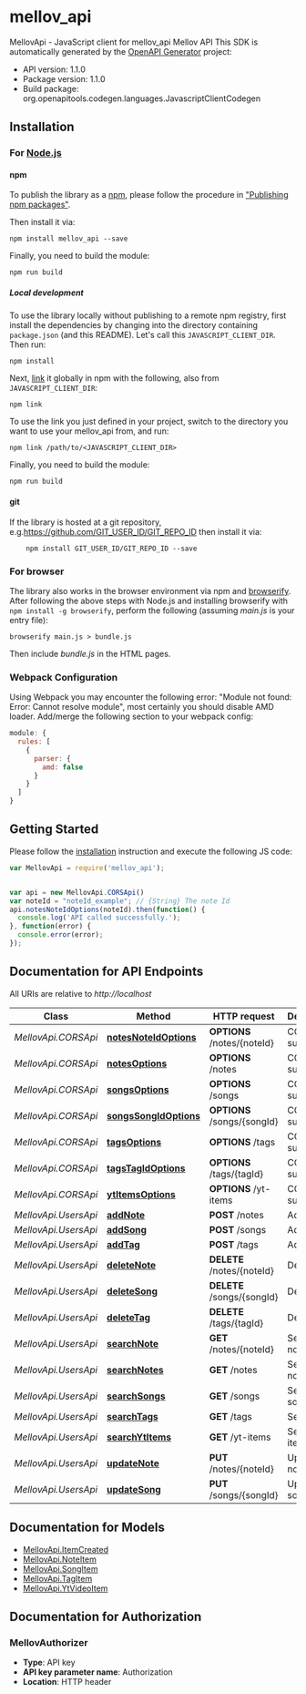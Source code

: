 # mellov_api

MellovApi - JavaScript client for mellov_api
Mellov API
This SDK is automatically generated by the [OpenAPI Generator](https://openapi-generator.tech) project:

- API version: 1.1.0
- Package version: 1.1.0
- Build package: org.openapitools.codegen.languages.JavascriptClientCodegen

## Installation

### For [Node.js](https://nodejs.org/)

#### npm

To publish the library as a [npm](https://www.npmjs.com/), please follow the procedure in ["Publishing npm packages"](https://docs.npmjs.com/getting-started/publishing-npm-packages).

Then install it via:

```shell
npm install mellov_api --save
```

Finally, you need to build the module:

```shell
npm run build
```

##### Local development

To use the library locally without publishing to a remote npm registry, first install the dependencies by changing into the directory containing `package.json` (and this README). Let's call this `JAVASCRIPT_CLIENT_DIR`. Then run:

```shell
npm install
```

Next, [link](https://docs.npmjs.com/cli/link) it globally in npm with the following, also from `JAVASCRIPT_CLIENT_DIR`:

```shell
npm link
```

To use the link you just defined in your project, switch to the directory you want to use your mellov_api from, and run:

```shell
npm link /path/to/<JAVASCRIPT_CLIENT_DIR>
```

Finally, you need to build the module:

```shell
npm run build
```

#### git

If the library is hosted at a git repository, e.g.https://github.com/GIT_USER_ID/GIT_REPO_ID
then install it via:

```shell
    npm install GIT_USER_ID/GIT_REPO_ID --save
```

### For browser

The library also works in the browser environment via npm and [browserify](http://browserify.org/). After following
the above steps with Node.js and installing browserify with `npm install -g browserify`,
perform the following (assuming *main.js* is your entry file):

```shell
browserify main.js > bundle.js
```

Then include *bundle.js* in the HTML pages.

### Webpack Configuration

Using Webpack you may encounter the following error: "Module not found: Error:
Cannot resolve module", most certainly you should disable AMD loader. Add/merge
the following section to your webpack config:

```javascript
module: {
  rules: [
    {
      parser: {
        amd: false
      }
    }
  ]
}
```

## Getting Started

Please follow the [installation](#installation) instruction and execute the following JS code:

```javascript
var MellovApi = require('mellov_api');


var api = new MellovApi.CORSApi()
var noteId = "noteId_example"; // {String} The note Id
api.notesNoteIdOptions(noteId).then(function() {
  console.log('API called successfully.');
}, function(error) {
  console.error(error);
});


```

## Documentation for API Endpoints

All URIs are relative to *http://localhost*

Class | Method | HTTP request | Description
------------ | ------------- | ------------- | -------------
*MellovApi.CORSApi* | [**notesNoteIdOptions**](docs/CORSApi.md#notesNoteIdOptions) | **OPTIONS** /notes/{noteId} | CORS support
*MellovApi.CORSApi* | [**notesOptions**](docs/CORSApi.md#notesOptions) | **OPTIONS** /notes | CORS support
*MellovApi.CORSApi* | [**songsOptions**](docs/CORSApi.md#songsOptions) | **OPTIONS** /songs | CORS support
*MellovApi.CORSApi* | [**songsSongIdOptions**](docs/CORSApi.md#songsSongIdOptions) | **OPTIONS** /songs/{songId} | CORS support
*MellovApi.CORSApi* | [**tagsOptions**](docs/CORSApi.md#tagsOptions) | **OPTIONS** /tags | CORS support
*MellovApi.CORSApi* | [**tagsTagIdOptions**](docs/CORSApi.md#tagsTagIdOptions) | **OPTIONS** /tags/{tagId} | CORS support
*MellovApi.CORSApi* | [**ytItemsOptions**](docs/CORSApi.md#ytItemsOptions) | **OPTIONS** /yt-items | CORS support
*MellovApi.UsersApi* | [**addNote**](docs/UsersApi.md#addNote) | **POST** /notes | Add note
*MellovApi.UsersApi* | [**addSong**](docs/UsersApi.md#addSong) | **POST** /songs | Add song
*MellovApi.UsersApi* | [**addTag**](docs/UsersApi.md#addTag) | **POST** /tags | Add tag
*MellovApi.UsersApi* | [**deleteNote**](docs/UsersApi.md#deleteNote) | **DELETE** /notes/{noteId} | Delete note
*MellovApi.UsersApi* | [**deleteSong**](docs/UsersApi.md#deleteSong) | **DELETE** /songs/{songId} | Delete song
*MellovApi.UsersApi* | [**deleteTag**](docs/UsersApi.md#deleteTag) | **DELETE** /tags/{tagId} | Delete tag
*MellovApi.UsersApi* | [**searchNote**](docs/UsersApi.md#searchNote) | **GET** /notes/{noteId} | Search note
*MellovApi.UsersApi* | [**searchNotes**](docs/UsersApi.md#searchNotes) | **GET** /notes | Search notes
*MellovApi.UsersApi* | [**searchSongs**](docs/UsersApi.md#searchSongs) | **GET** /songs | Search songs
*MellovApi.UsersApi* | [**searchTags**](docs/UsersApi.md#searchTags) | **GET** /tags | Search tags
*MellovApi.UsersApi* | [**searchYtItems**](docs/UsersApi.md#searchYtItems) | **GET** /yt-items | Search yt items
*MellovApi.UsersApi* | [**updateNote**](docs/UsersApi.md#updateNote) | **PUT** /notes/{noteId} | Update note
*MellovApi.UsersApi* | [**updateSong**](docs/UsersApi.md#updateSong) | **PUT** /songs/{songId} | Update song


## Documentation for Models

 - [MellovApi.ItemCreated](docs/ItemCreated.md)
 - [MellovApi.NoteItem](docs/NoteItem.md)
 - [MellovApi.SongItem](docs/SongItem.md)
 - [MellovApi.TagItem](docs/TagItem.md)
 - [MellovApi.YtVideoItem](docs/YtVideoItem.md)


## Documentation for Authorization



### MellovAuthorizer


- **Type**: API key
- **API key parameter name**: Authorization
- **Location**: HTTP header

